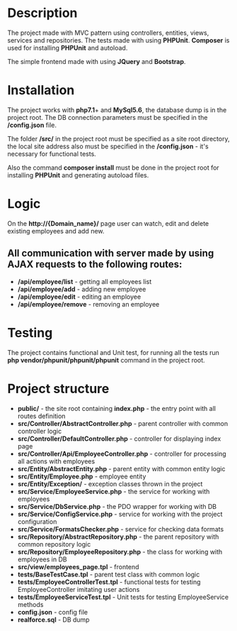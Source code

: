 Description
===
The project made with MVC pattern using controllers, entities, views, services and repositories. The tests made with using **PHPUnit**. **Composer** is used for installing **PHPUnit** and autoload.

The simple frontend made with using **JQuery** and **Bootstrap**.

Installation
===
The project works with **php7.1**+ and **MySql5.6**, the database dump is in the project root. The DB connection parameters must be specified in the **/config.json** file.

The folder **/src/** in the project root must be specified as a site root directory, the local site address also must be specified in the **/config.json** - it's necessary for functional tests.

Also the command **composer install** must be done in the project root for installing **PHPUnit** and generating autoload files.

Logic
===
On the **http://{Domain_name}/** page user can watch, edit and delete existing employees and add new.

All communication with server made by using AJAX requests to the following routes:
---
- **/api/employee/list** - getting all employees list
- **/api/employee/add** - adding new employee
- **/api/employee/edit** - editing an employee
- **/api/employee/remove** - removing an employee

Testing
===
The project contains functional and Unit test, for running all the tests run **php vendor/phpunit/phpunit/phpunit** command in the project root.

Project structure
===
- **public/** - the site root containing **index.php** - the entry point with all routes definition
- **src/Controller/AbstractController.php** - parent controller with common controller logic
- **src/Controller/DefaultController.php** - controller for displaying index page
- **src/Controller/Api/EmployeeController.php** - controller for processing all actions with employees
- **src/Entity/AbstractEntity.php** - parent entity with common entity logic
- **src/Entity/Employee.php** - employee entity
- **src/Entity/Exception/** - exception classes thrown in the project
- **src/Service/EmployeeService.php** - the service for working with employees
- **src/Service/DbService.php** - the PDO wrapper for working with DB
- **src/Service/ConfigService.php** - service for working with the project configuration
- **src/Service/FormatsChecker.php** - service for checking data formats
- **src/Repository/AbstractRepository.php** - the parent repository with common repository logic
- **src/Repository/EmployeeRepository.php** - the class for working with employees in DB
- **src/view/employees_page.tpl** - frontend
- **tests/BaseTestCase.tpl** - parent test class with common logic
- **tests/EmployeeControllerTest.tpl** - functional tests for testing EmployeeController imitating user actions
- **tests/EmployeeServiceTest.tpl** - Unit tests for testing EmployeeService methods
- **config.json** - config file
- **realforce.sql** - DB dump